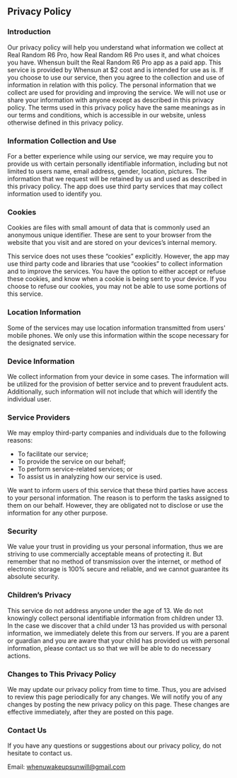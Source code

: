 Privacy Policy
----------------

### Introduction
Our privacy policy will help you understand what information we collect at Real Random R6 Pro, how Real Random R6 Pro uses it, and what choices you have.
Whensun built the Real Random R6 Pro app as a paid app. This service is provided by Whensun at $2 cost and is intended for use as is.
If you choose to use our service, then you agree to the collection and use of information in relation with this policy. The personal information that we collect are used for providing and improving the service. We will not use or share your information with anyone except as described in this privacy policy.
The terms used in this privacy policy have the same meanings as in our terms and conditions, which is accessible in our website, unless otherwise defined in this privacy policy.

### Information Collection and Use
For a better experience while using our service, we may require you to provide us with certain personally identifiable information, including but not limited to users name, email address, gender, location, pictures. The information that we request will be retained by us and used as described in this privacy policy.
The app does use third party services that may collect information used to identify you.

### Cookies
Cookies are files with small amount of data that is commonly used an anonymous unique identifier. These are sent to your browser from the website that you visit and are stored on your devices’s internal memory.  

This service does not uses these “cookies” explicitly. However, the app may use third party code and libraries that use “cookies” to collect information and to improve the services. You have the option to either accept or refuse these cookies, and know when a cookie is being sent to your device. If you choose to refuse our cookies, you may not be able to use some portions of this service.

### Location Information
Some of the services may use location information transmitted from users' mobile phones. We only use this information within the scope necessary for the designated service.

### Device Information
We collect information from your device in some cases. The information will be utilized for the provision of better service and to prevent fraudulent acts. Additionally, such information will not include that which will identify the individual user.

### Service Providers
We may employ third-party companies and individuals due to the following reasons:  
* To facilitate our service;
* To provide the service on our behalf;
* To perform service-related services; or
* To assist us in analyzing how our service is used.

We want to inform users of this service that these third parties have access to your personal information. The reason is to perform the tasks assigned to them on our behalf. However, they are obligated not to disclose or use the information for any other purpose.

### Security
We value your trust in providing us your personal information, thus we are striving to use commercially acceptable means of protecting it. But remember that no method of transmission over the internet, or method of electronic storage is 100% secure and reliable, and we cannot guarantee its absolute security.

### Children’s Privacy
This service do not address anyone under the age of 13. We do not knowingly collect personal identifiable information from children under 13. In the case we discover that a child under 13 has provided us with personal information, we immediately delete this from our servers. If you  are a parent or guardian and you are aware that your child has provided us with personal information, please contact us so that we will be able to do necessary actions.

### Changes to This Privacy Policy
We may update our privacy policy from time to time. Thus, you are advised to review this page periodically for any changes. We will notify you of any changes by posting the new privacy policy on this page. These changes are effective immediately, after they are posted on this page.

### Contact Us
If you have any questions or suggestions about our privacy policy, do not hesitate to contact us.

Email: whenuwakeupsunwill@gmail.com
